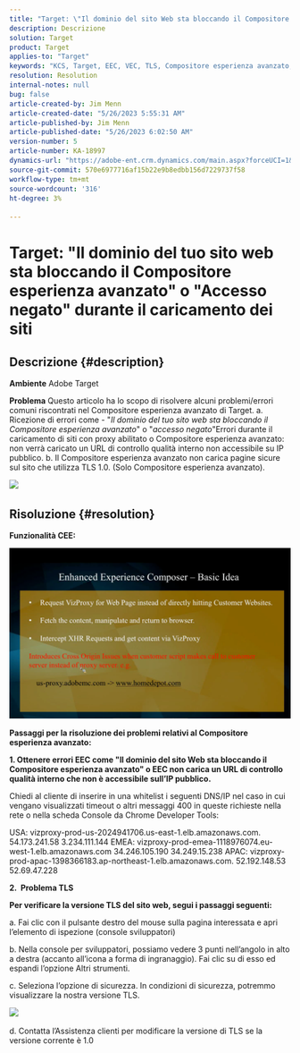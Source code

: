 ```yaml
---
title: "Target: \"Il dominio del sito Web sta bloccando il Compositore esperienza avanzato\" o \"Accesso negato\" durante il caricamento dei siti"
description: Descrizione
solution: Target
product: Target
applies-to: "Target"
keywords: "KCS, Target, EEC, VEC, TLS, Compositore esperienza avanzato, accesso negato, dominio del sito Web, blocco, risoluzione dei problemi"
resolution: Resolution
internal-notes: null
bug: false
article-created-by: Jim Menn
article-created-date: "5/26/2023 5:55:31 AM"
article-published-by: Jim Menn
article-published-date: "5/26/2023 6:02:50 AM"
version-number: 5
article-number: KA-18997
dynamics-url: "https://adobe-ent.crm.dynamics.com/main.aspx?forceUCI=1&pagetype=entityrecord&etn=knowledgearticle&id=937954eb-89fb-ed11-8849-6045bd006295"
source-git-commit: 570e6977716af15b22e9b8edbb156d7229737f58
workflow-type: tm+mt
source-wordcount: '316'
ht-degree: 3%

---
```


# Target: &quot;Il dominio del tuo sito web sta bloccando il Compositore esperienza avanzato&quot; o &quot;Accesso negato&quot; durante il caricamento dei siti

## Descrizione {#description}


<b>Ambiente</b>
Adobe Target

<b>Problema</b>
Questo articolo ha lo scopo di risolvere alcuni problemi/errori comuni riscontrati nel Compositore esperienza avanzato di Target.
a. Ricezione di errori come - &quot;*Il dominio del tuo sito web sta bloccando il Compositore esperienza avanzato*&quot; o &quot;*accesso negato*&quot;Errori durante il caricamento di siti con proxy abilitato o Compositore esperienza avanzato: non verrà caricato un URL di controllo qualità interno non accessibile su IP pubblico.
b. Il Compositore esperienza avanzato non carica pagine sicure sul sito che utilizza TLS 1.0. (Solo Compositore esperienza avanzato).

![](https://adobe-ent.crm.dynamics.com/api/data/v9.0/msdyn_knowledgearticleimages%289163ac73-37ab-ec11-983f-000d3a349523%29/msdyn_blobfile/$value)


## Risoluzione {#resolution}


<b>Funzionalità CEE:</b>

![](assets/6ea1c39f-52ab-ec11-983f-000d3a3496ef.png)



<b>Passaggi per la risoluzione dei problemi relativi al Compositore esperienza avanzato:</b>

<b>1. Ottenere errori EEC come &quot;Il dominio del sito Web sta bloccando il Compositore esperienza avanzato&quot; o EEC non carica un URL di controllo qualità interno che non è accessibile sull’IP pubblico.</b>

Chiedi al cliente di inserire in una whitelist i seguenti DNS/IP nel caso in cui vengano visualizzati timeout o altri messaggi 400 in queste richieste nella rete o nella scheda Console da Chrome Developer Tools:

USA: vizproxy-prod-us-2024941706.us-east-1.elb.amazonaws.com.
54.173.241.58 3.234.111.144 EMEA: vizproxy-prod-emea-1118976074.eu-west-1.elb.amazonaws.com
34.246.105.190 34.249.15.238 APAC: vizproxy-prod-apac-1398366183.ap-northeast-1.elb.amazonaws.com.
52.192.148.53
52.69.47.228



<b>2.  Problema TLS</b>

<b>Per verificare la versione TLS del sito web, segui i passaggi seguenti:</b>

a. Fai clic con il pulsante destro del mouse sulla pagina interessata e apri l’elemento di ispezione (console sviluppatori)

b. Nella console per sviluppatori, possiamo vedere 3 punti nell’angolo in alto a destra (accanto all’icona a forma di ingranaggio). Fai clic su di esso ed espandi l’opzione Altri strumenti.

c. Seleziona l’opzione di sicurezza. In condizioni di sicurezza, potremmo visualizzare la nostra versione TLS.

![](https://experienceleague.adobe.com/docs/target/assets/firefox_more_info_3.png?lang=en)

d. Contatta l’Assistenza clienti per modificare la versione di TLS se la versione corrente è 1.0


